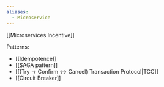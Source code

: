 ```yaml
---
aliases:
  - Microservice
---
```

[[Microservices Incentive]]

Patterns:
- [[Idempotence]]
- [[SAGA pattern]]
- [[(Try -> Confirm <-> Cancel) Transaction Protocol|TCC]]
- [[Circuit Breaker]]
